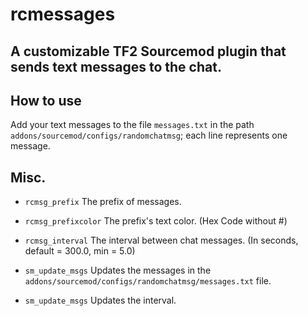 # rcmessages
## A customizable TF2 Sourcemod plugin that sends text messages to the chat.


## How to use

Add your text messages to the file ``messages.txt`` in the path ``addons/sourcemod/configs/randomchatmsg``; each line represents one message.



## Misc.

- ``rcmsg_prefix`` The prefix of messages.
- ``rcmsg_prefixcolor`` The prefix's text color. (Hex Code without #)
- ``rcmsg_interval`` The interval between chat messages. (In seconds, default = 300.0, min = 5.0)

- ``sm_update_msgs`` Updates the messages in the ``addons/sourcemod/configs/randomchatmsg/messages.txt`` file.
- ``sm_update_msgs`` Updates the interval.
